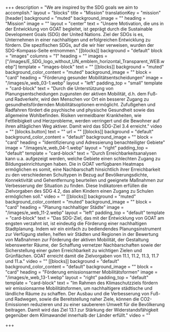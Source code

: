 +++
description = "We are inspired by the SDG goals we aim to accomplish."
layout = "blocks"
title = "Mission"
translationKey = "mission"
[header]
background = "muted"
background_image = ""
heading = "Mission"
image = ""
layout = "center"
text = "Unsere Motivation, die uns in der Entwicklung von GOAT begleitet, ist geprägt durch die Sustainable Development Goals (SDG) der United Nations. Ziel der SDGs is es, Unternehmen in einer nachhaltigen und erfolgreichen Entwicklung zu fördern. Die spezifischen SDGs, auf die wir hier verweisen, wurden der SDG-Kompass-Seite entnommen."
[[blocks]]
background = "default"
block = "images"
columns = "1"
heading = ""
images = ["/images/E_SDG_logo_without_UN_emblem_horizontal_Transparent_WEB.webp"]
template = "images-block"
text = ""
[[blocks]]
background = "muted"
background_color_content = "muted"
background_image = ""
block = "card"
heading = "Förderung gesunder Mobilitätsentscheidungen"
image = "/images/e_web_03-1.webp"
layout = "left"
padding_top = "small"
template = "card-block"
text = "Durch die Unterstützung von Planungsentscheidungen zugunsten der aktiven Mobilität, d.h. dem Fuß- und Radverkehr, wird den Menschen vor Ort ein besserer Zugang zu gesundheitsfördernden Mobilitätsoptionen ermöglicht. Zufußgehen und Radfahren fördert die psychische und physische Gesundheit sowie das allgemeine Wohlbefinden. Risiken vermeidbarer Krankheiten, wie Fettleibigkeit und Herzprobleme, werden verringert und die Bewohner auf ihren alltäglichen Weg aktiver. Damit wird das SDG-Ziel 3.4 erreicht."
video = ""
[blocks.button]
text = ""
url = ""
[[blocks]]
background = "default"
background_color_content = "default"
background_image = ""
block = "card"
heading = "Identifizierung und Adressierung benachteiligter Gebiete"
image = "/images/e_web_04-1.webp"
layout = "right"
padding_top = "default"
template = "card-block"
text = "Durch Erreichbarkeitsanalysen kann u.a. aufgezeigt werden, welche Gebiete einen schlechten Zugang zu Bildungseinrichtungen haben. Die in GOAT  verfügbaren Heatmaps ermöglichen es somit, eine Nachbarschaft hinsichtlich ihrer Erreichbarkeit zu den verschiedenen Schultypen in Bezug auf Bevölkerungsdichte, Konnektivität und Gehentfernung beurteilen und geeignete Maßnahmen zur Verbesserung der Situation zu finden. Diese Indikatoren erfüllen die Zielvorgaben des SDG 4.2, das allen Kindern einen Zugang zu Schulen ermöglichen soll."
video = ""
[[blocks]]
background = "muted"
background_color_content = "muted"
background_image = ""
block = "card"
heading = "Planung nachhaltiger Städte"
image = "/images/e_web_11-2.webp"
layout = "left"
padding_top = "default"
template = "card-block"
text = "Das SDG-Ziel, das mit der Entwicklung von GOAT am engsten verzahnt ist, ist eindeutig die Förderung einer nachhaltigen Stadtplanung. Indem wir ein einfach zu bediendendes Planungsinstrument zur Verfügung stellen, helfen wir Städten und Regionen in der Bewertung von Maßnahmen zur Förderung der aktiven Mobilität, der Gestaltung lebenswerter Räume, der Schaffung vernetzer Nachbarschaften sowie der Sicherstellung einer guten Erreichbarkeit zu wichtigen Zielen und Grünflächen. GOAT erreicht damit die Zielvorgaben von 11.1, 11.2, 11.3, 11.7 und 11.a."
video = ""
[[blocks]]
background = "default"
background_color_content = "default"
background_image = ""
block = "card"
heading = "Förderung emissionsarmer Mobilitätsformen"
image = "/images/e_web_13-1.webp"
layout = "right"
padding_top = "default"
template = "card-block"
text = "Im Rahmen des Klimaschutzziels fördern wir emissionsarme Mobilitätsformen, um nachhaltigere städtische und ländliche Räume zu schaffen. Der Ausbau und die Verbesserung von Fuß- und Radwegen, sowie die Bereitstellung naher Ziele, können die CO2-Emissionen reduzieren und zu einer saubereren Umwelt für die Bevölkerung beitragen. Damit wird das Ziel 13.1 zur Stärkung der Widerstandsfähigkeit gegenüber dem Klimawandel innerhalb der Länder erfüllt."
video = ""

+++

